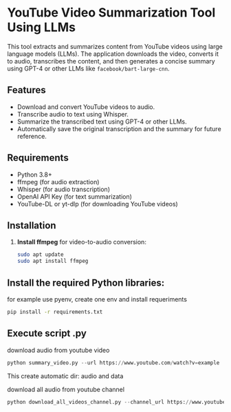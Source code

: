 # YouTube Video Summarization Tool Using LLMs

This tool extracts and summarizes content from YouTube videos using large language models (LLMs). The application downloads the video, converts it to audio, transcribes the content, and then generates a concise summary using GPT-4 or other LLMs like `facebook/bart-large-cnn`.

## Features

- Download and convert YouTube videos to audio.
- Transcribe audio to text using Whisper.
- Summarize the transcribed text using GPT-4 or other LLMs.
- Automatically save the original transcription and the summary for future reference.

## Requirements

- Python 3.8+
- ffmpeg (for audio extraction)
- Whisper (for audio transcription)
- OpenAI API Key (for text summarization)
- YouTube-DL or yt-dlp (for downloading YouTube videos)

## Installation

1. **Install ffmpeg** for video-to-audio conversion:

   ```bash
   sudo apt update
   sudo apt install ffmpeg
   ```

## Install the required Python libraries:
for example use pyenv, create one env and install requeriments 
```sh
pip install -r requirements.txt
```

## Execute script .py

download audio from youtube video
```py
python summary_video.py --url https://www.youtube.com/watch?v=example
```
This create automatic dir: audio and data

download all audio from youtube channel
```py
python download_all_videos_channel.py --channel_url https://www.youtube.com/@herostartup4493 --output my_audio_downloads
```
